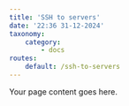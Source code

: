 ```yaml
---
title: 'SSH to servers'
date: '22:36 31-12-2024'
taxonomy:
    category:
        - docs
routes:
    default: /ssh-to-servers
---
```


Your page content goes here.